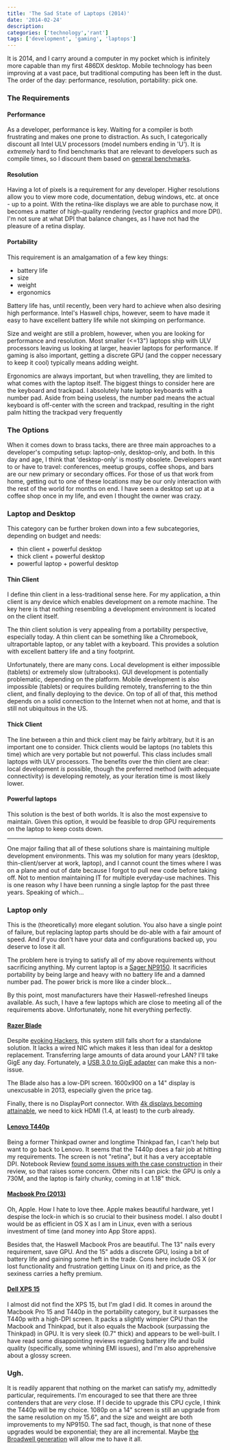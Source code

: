 ```yaml
---
title: 'The Sad State of Laptops (2014)'
date: '2014-02-24'
description:
categories: ['technology','rant']
tags: ['development', 'gaming', 'laptops']
---
```


It is 2014, and I carry around a computer in my pocket which is infinitely more capable than my
first 486DX desktop. Mobile technology has been improving at a vast pace, but traditional computing
has been left in the dust. The order of the day: performance, resolution, portability: pick one.

### The Requirements

#### Performance

As a developer, performance is key. Waiting for a compiler is both frustrating and makes one 
prone to distraction. As such, I categorically discount all Intel ULV processors (model numbers
ending in 'U'). It is *extremely* hard to find benchmarks that are relevant to
developers such as compile times, so I discount them based on [general benchmarks][11].

#### Resolution 

Having a lot of pixels is a requirement for any developer. Higher resolutions allow you to view more
code, documentation, debug windows, etc. at once - up to a point. With the retina-like displays we
are able to purchase now, it becomes a matter of high-quality rendering (vector graphics and more DPI). 
I'm not sure at what DPI that balance changes, as I have not had the pleasure of a retina display.

#### Portability

This requirement is an amalgamation of a few key things:

* battery life
* size
* weight
* ergonomics

Battery life has, until recently, been very hard to achieve when also desiring high performance.
Intel's Haswell chips, however, seem to have made it easy to have excellent battery life while not
skimping on performance.

Size and weight are still a problem, however, when you are looking for performance and resolution.
Most smaller (&lt;=13") laptops ship with ULV processors leaving us looking at larger, heavier laptops
for performance. If gaming is also important, getting a discrete GPU (and the copper necessary to
keep it cool) typically means adding weight.

Ergonomics are always important, but when travelling, they are limited to what comes with the
laptop itself. The biggest things to consider here are the keyboard and trackpad. I absolutely hate
laptop keyboards with a number pad. Aside from being useless, the number pad means the actual
keyboard is off-center with the screen and trackpad, resulting in the right palm hitting the
trackpad very frequently

### The Options

When it comes down to brass tacks, there are three main approaches to a developer's computing setup:
laptop-only, desktop-only, and both. In this day and age, I think that 'desktop-only' is mostly
obsolete. Developers want to or have to travel: conferences, meetup groups, coffee shops, and bars
are our new primary or secondary offices. For those of us that work from home, getting out to one of these
locations may be our only interaction with the rest of the world for months on end. I have seen a
desktop set up at a coffee shop once in my life, and even I thought the owner was crazy.

### Laptop and Desktop

This category can be further broken down into a few subcategories, depending on budget and needs:

* thin client + powerful desktop
* thick client + powerful desktop
* powerful laptop + powerful desktop

#### Thin Client

I define thin client in a less-traditional sense here. For my application, a thin client is any
device which enables development on a remote machine. The key here is that nothing resembling a
development environment is located on the client itself. 

The thin client solution is very appealing from a portability perspective, especially today. A thin
client can be something like a Chromebook, ultraportable laptop, or any tablet with a keyboard. This provides a
solution with excellent battery life and a tiny footprint.

Unfortunately, there are many cons. Local development is either impossible (tablets) or extremely
slow (ultrabooks). GUI development is potentially problematic, depending on the platform. Mobile
development is also impossible (tablets) or requires building remotely, transferring to the thin
client, and finally deploying to the device. On top of all of that, this method depends on a solid
connection to the Internet when not at home, and that is still not ubiquitous in the US.

#### Thick Client

The line between a thin and thick client may be fairly arbitrary, but it is an important one to
consider. Thick clients would be laptops (no tablets this time) which are very portable but not
powerful. This class includes small laptops with ULV processors. The benefits over the thin client
are clear: local development *is* possible, though the preferred method (with adequate connectivity)
is developing remotely, as your iteration time is most likely lower.


#### Powerful laptops

This solution is the best of both worlds. It is also the most expensive to maintain. Given this
option, it would be feasible to drop GPU requirements on the laptop to keep costs down.

---

One major failing that all of these solutions share is maintaining multiple development
environments. This was my solution for many years (desktop, thin-client/server at work, laptop), and
I cannot count the times where I was on a plane and out of date because I forgot to pull new code
before taking off. Not to mention maintaining IT for multiple everyday-use machines. This is one
reason why I have been running a single laptop for the past three years. Speaking of which...

### Laptop only

This is the (theoretically) more elegant solution. You also have a single point of failure, but
replacing laptop parts should be do-able with a fair amount of speed. And if you don't have your
data and configurations backed up, you deserve to lose it all.

The problem here is trying to satisfy all of my above requirements without sacrificing anything. My
current laptop is a [Sager NP9150][1]. It sacrificies portability by being large and heavy with no 
battery life and a damned number pad. The power brick is more like a cinder block...

By this point, most manufacturers have their Haswell-refreshed lineups available. As such, I have
a few laptops which are close to meeting all of the requirements above. Unfortunately, none hit
everything perfectly.

#### [Razer Blade][3]

Despite [evoking Hackers][2], this system still falls short for a standalone solution. It lacks a
wired NIC which makes it less than ideal for a desktop replacement. Transferring large amounts of
data around your LAN? I'll take GigE any day. Fortunately, a [USB 3.0 to GigE adapter][4] can make
this a non-issue.

The Blade also has a low-DPI screen. 1600x900 on a 14" display is unexcusable in 2013, especially
given the price tag.

Finally, there is no DisplayPort connector. With [4k displays becoming attainable][5], we need to kick
HDMI (1.4, at least) to the curb already.

#### [Lenovo T440p][6]

Being a former Thinkpad owner and longtime Thinkpad fan, I can't help but want to go back to Lenovo.
It seems that the T440p does a fair job at hitting my requirements. The screen is not "retina", but
it has a very acceptable DPI. Notebook Review [found some issues with the case construction][7] in
their review, so that raises some concern. Other nits I can pick: the GPU is only a 730M, and the
laptop is fairly chunky, coming in at 1.18" thick.

#### [Macbook Pro (2013)][8]

Oh, Apple. How I hate to love thee. Apple makes beautiful hardware, yet I despise the lock-in which
is so crucial to their business model. I also doubt I would be as efficient in OS X as I am in
Linux, even with a serious investment of time (and money into App Store apps).

Besides that, the Haswell Macbook Pros are beautiful. The 13" nails every requirement, save GPU. And
the 15" adds a discrete GPU, losing a bit of battery life and gaining some heft in the trade. Cons
here include OS X (or lost functionality and frustration getting Linux on it) and price, as the
sexiness carries a hefty premium.

#### [Dell XPS 15][9]

I almost did not find the XPS 15, but I'm glad I did. It comes in around the Macbook Pro 15 and
T440p in the portability category, but it surpasses the T440p with a high-DPI screen. It packs a
slightly wimpier CPU than the Macbook and Thinkpad, but it also equals the Macbook (surpassing the
Thinkpad) in GPU. It is very sleek (0.7" thick) and appears to be well-built. I have read some
disappointing reviews regarding battery life and build quality (specifically, some whining EMI
issues), and I'm also apprehensive about a glossy screen.

### Ugh.

It is readily apparent that nothing on the market can satisfy my, admittedly particular,
requirements. I'm encouraged to see that there are three contenders that are *very* close. If I
decide to upgrade this CPU cycle, I think the T440p will be my choice. 1080p on a 14" screen is
still an upgrade from the same resolution on my 15.6", and the size and weight are both improvements
to my NP9150. The sad fact, though, is that none of these upgrades would be exponential; they are
all incremental. Maybe [the Broadwell generation][10] will allow me to have it all.

 [1]: http://www.amazon.com/Clevo-P150EM-Sager-NP9150-Gaming/dp/B00C76CBNY/ref=cm_cr_pr_product_top
 [2]: https://www.youtube.com/watch?v=xhpoqjB4NkE
 [3]: http://www.razerzone.com/gaming-systems/razer-blade
 [4]: http://www.amazon.com/gp/product/B0095EFXMC/ref=as_li_ss_tl?ie=UTF8&camp=1789&creative=390957&creativeASIN=B0095EFXMC&linkCode=as2&tag=sigilorg-20
 [5]: http://www.pcworld.com/article/2084966/dells-28-inch-4k-desktop-monitor-will-only-cost-700.html
 [6]: http://shop.lenovo.com/us/en/laptops/thinkpad/t-series/t440p/
 [7]: http://www.notebookcheck.net/Review-Lenovo-ThinkPad-T440p-20AN-006VGE-Notebook.108423.0.html
 [8]: http://store.apple.com/us/buy-mac/macbook-pro
 [9]: http://www.dell.com/us/p/xps-15-9530/pd
 [10]: https://en.wikipedia.org/wiki/Broadwell_(microarchitecture)
 [11]: http://www.notebookcheck.net/Mobile-Processors-Benchmarklist.2436.0.html
